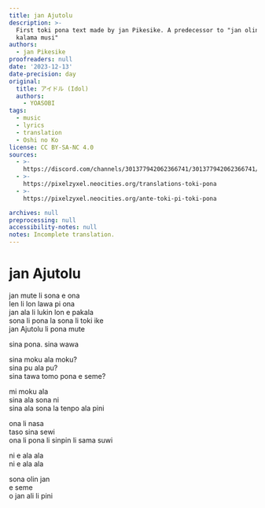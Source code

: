 ```yaml
---
title: jan Ajutolu
description: >-
  First toki pona text made by jan Pikesike. A predecessor to "jan olin pi
  kalama musi"
authors:
  - jan Pikesike
proofreaders: null
date: '2023-12-13'
date-precision: day
original:
  title: アイドル (Idol)
  authors:
    - YOASOBI
tags:
  - music
  - lyrics
  - translation
  - Oshi no Ko
license: CC BY-SA-NC 4.0
sources:
  - >-
    https://discord.com/channels/301377942062366741/301377942062366741/1372206831954558996
  - >-
    https://pixelzyxel.neocities.org/translations-toki-pona
  - >-
    https://pixelzyxel.neocities.org/ante-toki-pi-toki-pona

archives: null
preprocessing: null
accessibility-notes: null
notes: Incomplete translation.
---
```


 # jan Ajutolu
jan mute li sona e ona  
len li lon lawa pi ona  
jan ala li lukin lon e pakala  
sona li pona la sona li toki ike  
jan Ajutolu li pona mute  
  
sina pona. sina wawa  
  
sina moku ala moku?  
sina pu ala pu?  
sina tawa tomo pona e seme?  
  
mi moku ala  
sina ala sona ni  
sina ala sona la tenpo ala pini  

ona li nasa  
taso sina sewi  
ona li pona li sinpin li sama suwi  

ni e ala ala  
ni e ala ala  

sona olin jan  
e seme  
o jan ali li pini  
